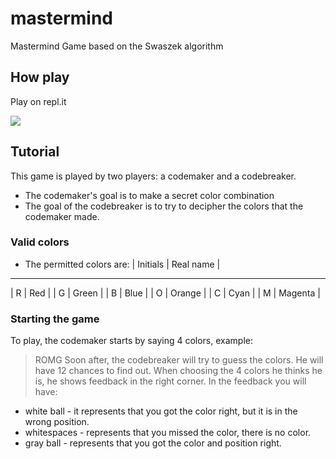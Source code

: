 # mastermind
Mastermind Game based on the Swaszek algorithm

## How play
Play on repl.it

[![](https://repl.it/badge/github/gabrielsenaco/mastermind)](https://repl.it/@gabrielsenaco/mastermind)
## Tutorial
This game is played by two players: a codemaker and a codebreaker.
- The codemaker's goal is to make a secret color combination
- The goal of the codebreaker is to try to decipher the colors that the codemaker made.

### Valid colors
- The permitted colors are:
| Initials | Real name |
---------------------
| R     | Red  |
| G     | Green     |
| B     | Blue      |
| O     | Orange   |
| C     | Cyan     |
| M     | Magenta   |

### Starting the game

To play, the codemaker starts by saying 4 colors, example:
> ROMG
Soon after, the codebreaker will try to guess the colors. He will have 12 chances to find out.
When choosing the 4 colors he thinks he is, he shows feedback in the right corner. In the feedback you will have:
- white ball  - it represents that you got the color right, but it is in the wrong position.
- whitespaces - represents that you missed the color, there is no color.
- gray ball   - represents that you got the color and position right.


